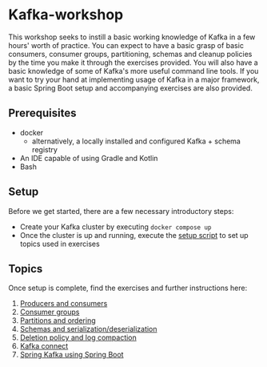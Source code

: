 # Kafka-workshop

This workshop seeks to instill a basic working knowledge of Kafka in a few hours' worth of practice. You can expect
to have a basic grasp of basic consumers, consumer groups, partitioning, schemas and cleanup policies by the time you
make it through the exercises provided. You will also have a basic knowledge of some of Kafka's more useful command line tools.
If you want to try your hand at implementing usage of Kafka in a major framework, a basic Spring Boot setup and accompanying exercises are also provided.

## Prerequisites
* docker
  * alternatively, a locally installed and configured Kafka + schema registry
* An IDE capable of using Gradle and Kotlin
* Bash

## Setup
Before we get started, there are a few necessary introductory steps:
* Create your Kafka cluster by executing `docker compose up`
* Once the cluster is up and running, execute the [setup script](exercise_setup/create_topics.sh) to set up topics used in exercises

## Topics
Once setup is complete, find the exercises and further instructions here:
1. [Producers and consumers](exercises/1_producers_and_consumers.md)
2. [Consumer groups](exercises/2_kafka-consumer-groups.md)
3. [Partitions and ordering](exercises/3_partitions_and_ordering.md)
4. [Schemas and serialization/deserialization](exercises/4_schemas_and_serdes.md)
5. [Deletion policy and log compaction](exercises/5_deletion_policy.md)
6. [Kafka connect](exercises/6_kafka_connect.md)
7. [Spring Kafka using Spring Boot](exercises/7_spring_boot.md)
